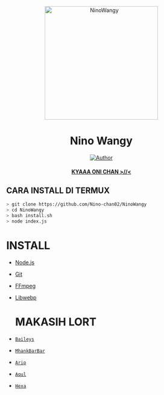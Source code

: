 <div align="center">
<img src="https://telegra.ph/file/977fbfc7afc3fe6c4bd11.jpg" alt="NinoWangy" width="300" />

# Nino Wangy

>
>
>
</div>
<p align="center">
  <a href="https://github.com/MhankBarBar"><img title="Author" src="https://img.shields.io/badge/Author-Mhankbarbar-red.svg?style=for-the-badge&logo=github" /></a>
  <h4 align="center">
  <a href="https://wa.me/6288286421519">KYAAA ONI CHAN >//< </a>
</h4>
</p>

## CARA INSTALL DI TERMUX
```bash
> git clone https://github.com/Nino-chan02/NinoWangy
> cd NinoWangy
> bash install.sh
> node index.js
```

# INSTALL
* [Node.js](https://nodejs.org/en/)
* [Git](https://git-scm.com/downloads)
* [FFmpeg](https://github.com/BtbN/FFmpeg-Builds/releases/download/autobuild-2020-12-08-13-03/ffmpeg-n4.3.1-26-gca55240b8c-win64-gpl-4.3.zip)
* [Libwebp](https://developers.google.com/speed/webp/download)

  # MAKASIH LORT
* [`Baileys`](https://github.com/adiwajshing/Baileys)
* [`MhankBarBar`](https://github.com/MhankBarBar)
* [`Arip`](https://github.com/Akkun3704)
* [`Aqul`](https://github.com/zennn08)
* [`Hexa`](https://github.com/Hexagonz)
  
  
